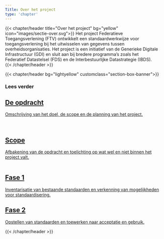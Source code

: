 ```yaml
---
Title: Over het project
type: 'chapter'
---
```


{{< chapter/header title="Over het project" bg="yellow" icon="images/sectie-over.svg">}}
Het project Federatieve Toegangsverlening (FTV) ontwikkelt een standaardwerkwijze voor toegangsverlening bij het uitwisselen van gegevens tussen overheidsorganisaties. Het project is een initiatief van de Generieke Digitale Infrastructuur (GDI) en sluit aan bij bredere programma’s zoals het Federatief Datastelsel (FDS) en de Interbestuurlijke Datastrategie (IBDS).
{{< /chapter/header >}}

{{< chapter/header bg="lightyellow" customclass="section-box-banner">}}

### Lees verder

<div class="section-home-wrapper">
    <div class="section-home-box">
        <a href="opdracht">
            <h2 class="nl-heading nl-heading--level-4 rhc-heading">
                De opdracht
            </h2>
            <p>
               Omschrijving van het doel, de scope en de planning van het project.<br><br><br>
            </p>
        </a>
    </div>
    <div class="section-home-box">
        <a href="scope">
            <h2 class="nl-heading nl-heading--level-4 rhc-heading">
                Scope
            </h2>
            <p class="utrecht-paragraph">
                Afbakening van de opdracht en toelichting op wat wel en niet binnen het project valt.<br><br>
            </p>
        </a>
    </div>
    <div class="section-home-box">
        <a href="fase1">
            <h2 class="nl-heading nl-heading--level-4 rhc-heading">
                Fase 1
            </h2>
            <p class="utrecht-paragraph">
                Inventarisatie van bestaande standaarden en verkenning van mogelijkheden voor standaardisering.
            </p>
        </a>
    </div>
    <div class="section-home-box">
        <a href="fase2">
            <h2 class="nl-heading nl-heading--level-4 rhc-heading">
                Fase 2
            </h2>
            <p class="utrecht-paragraph">
                Opstellen van standaarden en toewerken naar acceptatie en gebruik.
            </p>
        </a>
    </div>
</div>
{{< /chapter/header >}}
